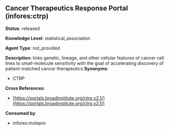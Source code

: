 [//]: # (DO NOT MANUALLY EDIT THIS FILE. IT IS GENERATED FROM A TEMPLATE.)

## Cancer Therapeutics Response Portal (infores:ctrp)

**Status**: released
  
**Knowledge Level**: statistical_association
  
**Agent Type**: not_provided

**Description**: links genetic, lineage, and other cellular features of cancer cell lines to small-molecule sensitivity with the goal of accelerating discovery of patient-matched cancer therapeutics.**Synonyms**:

- CTRP

**Cross References**:

- [https://portals.broadinstitute.org/ctrp.v2.1/](https://portals.broadinstitute.org/ctrp.v2.1/)


**Consumed by**:

- infores:molepro